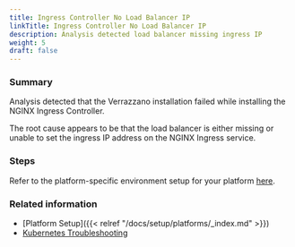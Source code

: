 ```yaml
---
title: Ingress Controller No Load Balancer IP
linkTitle: Ingress Controller No Load Balancer IP
description: Analysis detected load balancer missing ingress IP
weight: 5
draft: false
---
```


### Summary
Analysis detected that the Verrazzano installation failed while installing the NGINX Ingress Controller.

The root cause appears to be that the load balancer is either missing or unable to set the ingress IP address on the NGINX Ingress service.

### Steps

Refer to the platform-specific environment setup for your platform [here](https://verrazzano.io/docs/setup/platforms/).

### Related information
* [Platform Setup]({{< relref "/docs/setup/platforms/_index.md" >}})
* [Kubernetes Troubleshooting](https://kubernetes.io/docs/tasks/debug-application-cluster/troubleshooting/)

